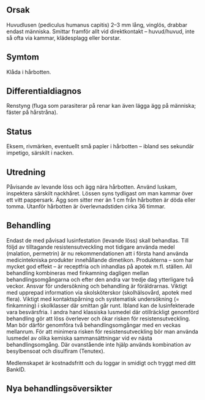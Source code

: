 ## Orsak

Huvudlusen (pediculus humanus capitis) 2–3 mm lång, vinglös, drabbar endast människa. Smittar framför allt vid direktkontakt – huvud/huvud, inte så ofta via kammar, klädesplagg eller borstar.

## Symtom

Klåda i hårbotten.

## Differentialdiagnos

Renstyng (fluga som parasiterar på renar kan även lägga ägg på människa; fäster på hårstråna).

## Status

Eksem, rivmärken, eventuellt små papler i hårbotten – ibland ses sekundär impetigo, särskilt i nacken.

## Utredning

Påvisande av levande löss och ägg nära hårbotten. Använd luskam, inspektera särskilt nackhåret. Lössen syns tydligast om man kammar över ett vitt pappersark. Ägg som sitter mer än 1 cm från hårbotten är döda eller tomma. Utanför hårbotten är överlevnadstiden cirka 36 timmar.

## Behandling

Endast de med påvisad lusinfestation (levande löss) skall behandlas. Till följd av tilltagande resistensutveckling mot tidigare använda medel (malation, permetrin) är nu rekommendationen att i första hand använda medicintekniska produkter innehållande dimetikon. Produkterna – som har mycket god effekt – är receptfria och inhandlas på apotek m.fl. ställen. All behandling kombineras med finkamning dagligen mellan behandlingsomgångarna och efter den andra var tredje dag ytterligare två veckor. Ansvar för undersökning och behandling är föräldrarnas. Viktigt med upprepad information via skolsköterskor (skolhälsovård, apotek med flera). Viktigt med kontaktspårning och systematisk undersökning (= finkamning) i skolklasser där smittan går runt. Ibland kan de lusinfekterade vara besvärsfria.
I andra hand klassiska lusmedel där otillräckligt genomförd behandling gör att löss överlever och ökar risken för resistensutveckling. Man bör därför genomföra två behandlingsomgångar med en veckas mellanrum. För att minimera risken för resistensutveckling bör man använda lusmedel av olika kemiska sammansättningar vid ev nästa behandlingsomgång. Där ovanstående inte hjälp används kombination av besylbensoat och disulfiram (Tenutex).


Medlemskapet är kostnadsfritt och du loggar in smidigt och tryggt med ditt BankID.

## Nya behandlingsöversikter


